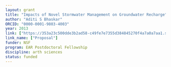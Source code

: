 ```yaml
---
layout: grant
title: "Impacts of Novel Stormwater Management on Groundwater Recharge"
author: "Aditi S Bhaskar"
ORCID: "0000-0001-9803-4003"
year: 2013
link: ["https://353a23c500dde3b2ad58-c49fe7e7355d384845270f4a7a0a7aa1.ssl.cf2.rackcdn.com/a2643c8b-fbfb-414b-818e-88cdd3233a6d/Aditi%20NSF-EAR-PF%20project%20summary%20description%20and%20references.pdf"]
link_name: ["Proposal"]
funder: NSF
program: EAR Postdoctoral Fellowship
discipline: arth sciences
status: funded
---
```

